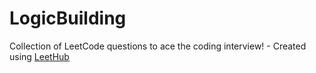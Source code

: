 # LogicBuilding
Collection of LeetCode questions to ace the coding interview! - Created using [LeetHub](https://github.com/QasimWani/LeetHub)
